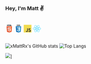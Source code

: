 

### Hey, I'm Matt ✌<br><br>
<div>
<img src="https://raw.githubusercontent.com/devicons/devicon/master/icons/html5/html5-original-wordmark.svg" width="5%" alt="HTML">
<img src="https://raw.githubusercontent.com/devicons/devicon/master/icons/css3/css3-original-wordmark.svg" width="5%" alt="CSS">
<img src="https://raw.githubusercontent.com/devicons/devicon/master/icons/javascript/javascript-original.svg" width="5%" alt="Javascript"> 
<img src="https://raw.githubusercontent.com/devicons/devicon/master/icons/react/react-original.svg" width="5%" alt="ReactJS"><br><br>
<div>

![xMattRx's GitHub stats](https://github-readme-stats.vercel.app/api?username=xMattRx&show_icons=true&theme=dark)
![Top Langs](https://github-readme-stats.vercel.app/api/top-langs/?username=xMattRx&layout=compact&theme=dark)
</div>

[![](https://camo.githubusercontent.com/c00f87aeebbec37f3ee0857cc4c20b21fefde8a96caf4744383ebfe44a47fe3f/68747470733a2f2f696d672e736869656c64732e696f2f62616467652f2d4c696e6b6564496e2d2532333030373742353f7374796c653d666f722d7468652d6261646765266c6f676f3d6c696e6b6564696e266c6f676f436f6c6f723d7768697465)](https://www.linkedin.com/in/matthew-nascimento-5753246a)]
